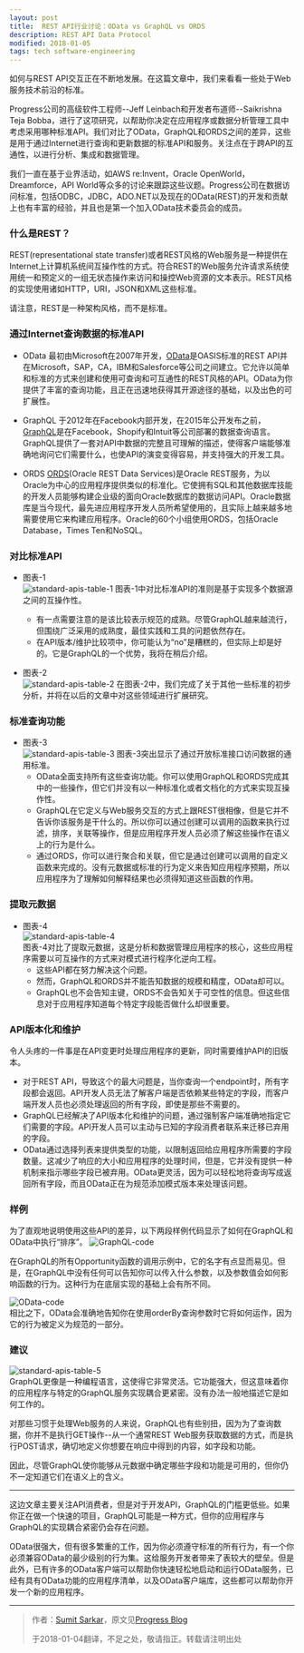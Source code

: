 ```yaml
---
layout: post
title:  REST API行业讨论：OData vs GraphQL vs ORDS
description: REST API Data Protocol
modified: 2018-01-05
tags: tech software-engineering
---
```


如何与REST API交互正在不断地发展。在这篇文章中，我们来看看一些处于Web服务技术前沿的标准。

Progress公司的高级软件工程师--Jeff Leinbach和开发者布道师--Saikrishna Teja Bobba，进行了这项研究，以帮助你决定在应用程序或数据分析管理工具中考虑采用哪种标准API。我们对比了OData，GraphQL和ORDS之间的差异，这些是用于通过Internet进行查询和更新数据的标准API和服务。关注点在于跨API的互通性，以进行分析、集成和数据管理。

我们一直在基于业界活动，如AWS re:Invent，Oracle OpenWorld，Dreamforce，API World等众多的讨论来跟踪这些议题。Progress公司在数据访问标准，包括ODBC，JDBC，ADO.NET以及现在的OData(REST)的开发和贡献上也有丰富的经验，并且也是第一个加入OData技术委员会的成员。

### 什么是REST？
REST(representational state transfer)或者REST风格的Web服务是一种提供在Internet上计算机系统间互操作性的方式。符合REST的Web服务允许请求系统使用统一和预定义的一组无状态操作来访问和操控Web资源的文本表示。REST风格的实现使用诸如HTTP，URI，JSON和XML这些标准。

请注意，REST是一种架构风格，而不是标准。

### 通过Internet查询数据的标准API
+ OData
最初由Microsoft在2007年开发，[OData][3]是OASIS标准的REST API并在Microsoft，SAP，CA，IBM和Salesforce等公司之间建立。它允许以简单和标准的方式来创建和使用可查询和可互通性的REST风格的API。OData为你提供了丰富的查询功能，且正在迅速地获得其开源途径的基础，以及出色的可扩展性。

+ GraphQL
于2012年在Facebook内部开发，在2015年公开发布之前，[GraphQL][4]是在Facebook，Shopify和Intuit等公司部署的数据查询语言。GraphQL提供了一套对API中数据的完整且可理解的描述，使得客户端能够准确地询问它们需要什么，也使API的演变变得容易，并支持强大的开发工具。

+ ORDS
[ORDS][5](Oracle REST Data Services)是Oracle REST服务，为以Oracle为中心的应用程序提供类似的标准化。它使拥有SQL和其他数据库技能的开发人员能够构建企业级的面向Oracle数据库的数据访问API。Oracle数据库是当今现代，最先进应用程序开发人员所希望使用的，且实际上越来越多地需要使用它来构建应用程序。Oracle的60个小组使用ORDS，包括Oracle Database，Times Ten和NoSQL。

### 对比标准API
+ 图表-1  
![standard-apis-table-1](/assets/images/standard-apis-table-1.png)
图表-1中对比标准API的准则是基于实现多个数据源之间的互操作性。
  - 有一点需要注意的是该比较表示规范的成熟。尽管GraphQL越来越流行，但围绕广泛采用的成熟度，最佳实践和工具的问题依然存在。
  - 在API版本/维护比较项中，你可能认为“no”是糟糕的，但实际上却是好的。它是GraphQL的一个优势，我将在稍后介绍。

+ 图表-2  
![standard-apis-table-2](/assets/images/standard-apis-table-2.png)
在图表-2中，我们完成了关于其他一些标准的初步分析，并将在以后的文章中对这些领域进行扩展研究。

### 标准查询功能
+ 图表-3  
![standard-apis-table-3](/assets/images/standard-apis-table-3.png)
图表-3突出显示了通过开放标准接口访问数据的通用标准。
  - OData全面支持所有这些查询功能。你可以使用GraphQL和ORDS完成其中的一些操作，但它们并没有以一种标准化或者文档化的方式来实现互操作性。
  - GraphQL在它定义与Web服务交互的方式上跟REST很相像，但是它并不告诉你该服务是干什么的。所以你可以通过创建可以调用的函数来执行过滤，排序，关联等操作，但是应用程序开发人员必须了解这些操作在语义上的行为是什么。
  - 通过ORDS，你可以进行聚合和关联，但它是通过创建可以调用的自定义函数来完成的。没有元数据或标准的行为定义来告知应用程序预期，所以应用程序为了理解如何解释结果也必须得知道这些函数的作用。

### 提取元数据
+ 图表-4  
![standard-apis-table-4](/assets/images/standard-apis-table-4.png)  
图表-4对比了提取元数据，这是分析和数据管理应用程序的核心，这些应用程序需要以可互操作的方式来对模式进行程序化逆向工程。
  - 这些API都在努力解决这个问题。
  - 然而，GraphQL和ORDS并不能告知数据的规模和精度，OData却可以。
  - GraphQL也不会告知主键，ORDS不会告知关于可空性的信息。但这些信息对于应用程序知道每个特定字段能否做什么却很重要。

### API版本化和维护
令人头疼的一件事是在API变更时处理应用程序的更新，同时需要维护API的旧版本。
  - 对于REST API，导致这个的最大问题是，当你查询一个endpoint时，所有字段都会返回。API开发人员无法了解客户端是否依赖某些特定的字段，而客户端开发人员也必须处理返回的所有字段，即使是那些不需要的。
  - GraphQL已经解决了API版本化和维护的问题，通过强制客户端准确地指定它们需要的字段。API开发人员可以主动与已知的字段消费者联系来迁移已弃用的字段。
  - OData通过选择列表来提供类型的功能，以限制返回给应用程序所需要的字段数量。这减少了响应的大小和应用程序的处理时间，但是，它并没有提供一种机制来指示哪些字段已被弃用。OData更灵活，因为可以轻松地将查询写成返回所有字段，而且OData正在为规范添加模式版本来处理该问题。

### 样例
为了直观地说明使用这些API的差异，以下两段样例代码显示了如何在GraphQL和OData中执行“排序”。
![GraphQL-code](/assets/images/graphql-code.png)  

在GraphQL的所有Opportunity函数的调用示例中，它的名字有点显而易见。但是，在GraphQL中没有任何可以告知你可以传入什么参数，以及参数值会如何影响函数的行为。这种行为在底层实现的基础上会有所不同。

![OData-code](/assets/images/odata-code.png)  
相比之下，OData会准确地告知你在使用orderBy查询参数时它将如何运作，因为它的行为被定义为规范的一部分。

### 建议
![standard-apis-table-5](/assets/images/standard-apis-table-5.png)  
GraphQL更像是一种编程语言，这使得它非常灵活。它功能强大，但这意味着你的应用程序与特定的GraphQL服务实现耦合更紧密。没有办法一般地描述它是如何工作的。

对那些习惯于处理Web服务的人来说，GraphQL也有些别扭，因为为了查询数据，你并不是执行GET操作--从一个通常REST Web服务获取数据的方式，而是执行POST请求，确切地定义你想要在响应中得到的内容，如字段和功能。

因此，尽管GraphQL使你能够从元数据中确定哪些字段和功能是可用的，但你仍不一定知道它们在语义上的含义。

---

这边文章主要关注API消费者，但是对于开发API，GraphQL的门槛更低些。如果你正在做一个快速的项目，GraphQL可能是一种方式，但你的应用程序与GraphQL的实现耦合紧密仍会存在问题。

OData很强大，但有很多繁重的工作，因为你必须遵守标准的所有行为，有一个你必须兼容OData的最少级别的行为集。这给服务开发者带来了表较大的壁垒。但是此外，已有许多的OData客户端可以帮助你快速轻松地启动和运行OData服务，已经有具有OData功能的应用程序清单，以及OData客户端库，这些都可以帮助你开发一个新的应用程序。

---

> 作者：[Sumit Sarkar][1]，原文见[Progress Blog][2]
>
> 于2018-01-04翻译，不足之处，敬请指正。转载请注明出处

[1]: https://www.progress.com/blogs/author/sumit-sarkar
[2]: https://www.progress.com/blogs/rest-api-industry-debate-odata-vs-graphql-vs-ords
[3]: http://www.odata.org/
[4]: http://graphql.org/
[5]: http://www.oracle.com/technetwork/developer-tools/rest-data-services/overview/index.html
